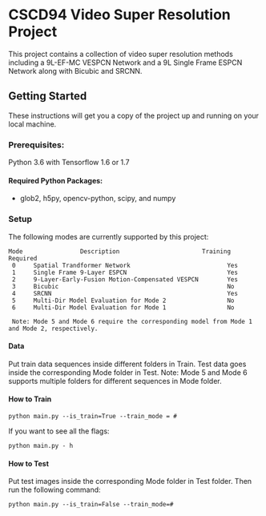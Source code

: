 # CSCD94 Video Super Resolution Project

This project contains a collection of video super resolution methods including a 9L-EF-MC VESPCN Network
and a 9L Single Frame ESPCN Network along with Bicubic and SRCNN.

## Getting Started

These instructions will get you a copy of the project up and running on your local machine.

### Prerequisites:

Python 3.6 with Tensorflow 1.6 or 1.7

#### Required Python Packages:

- glob2, h5py, opencv-python, scipy, and numpy

### Setup

The following modes are currently supported by this project:

```
Mode                Description                       Training Required
 0     Spatial Trandformer Network                           Yes      
 1     Single Frame 9-Layer ESPCN                            Yes 
 2     9-Layer-Early-Fusion Motion-Compensated VESPCN        Yes
 3     Bicubic                                               No
 4     SRCNN                                                 Yes                     
 5     Multi-Dir Model Evaluation for Mode 2                 No
 6     Multi-Dir Model Evaluation for Mode 1                 No
 
 Note: Mode 5 and Mode 6 require the corresponding model from Mode 1 and Mode 2, respectively.
```

#### Data

Put train data sequences inside different folders in Train. Test data goes inside the corresponding Mode folder in Test. 
Note: Mode 5 and Mode 6 supports multiple folders for different sequences in Mode folder.

#### How to Train

```
python main.py --is_train=True --train_mode = #
```

If you want to see all the flags:
```
python main.py - h
```

#### How to Test

Put test images inside the corresponding Mode folder in Test folder.
Then run the following command:
```
python main.py --is_train=False --train_mode=#
```

















